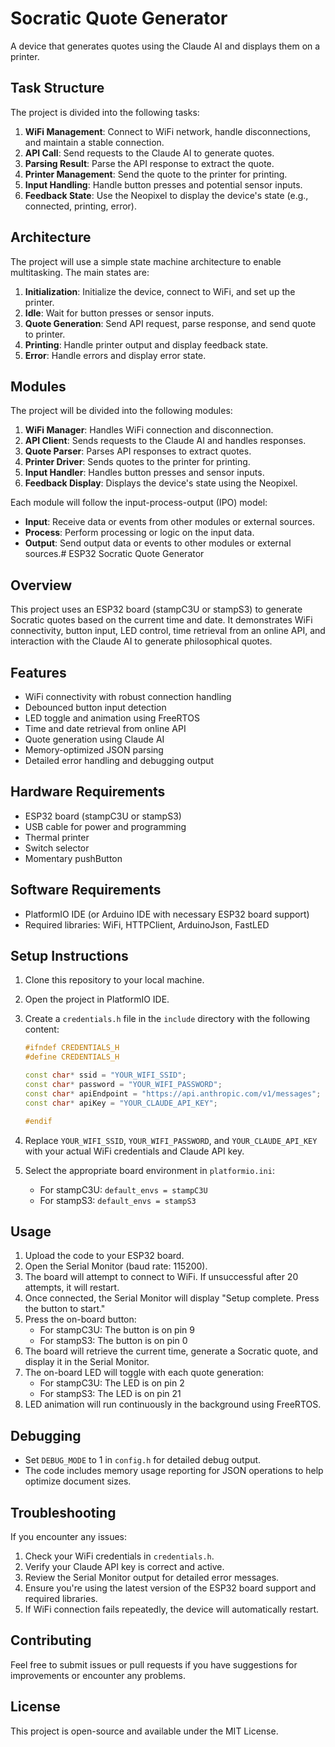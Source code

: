 # Socratic Quote Generator

A device that generates quotes using the Claude AI and displays them on a printer.

## Task Structure

The project is divided into the following tasks:

1. **WiFi Management**: Connect to WiFi network, handle disconnections, and maintain a stable connection.
2. **API Call**: Send requests to the Claude AI to generate quotes.
3. **Parsing Result**: Parse the API response to extract the quote.
4. **Printer Management**: Send the quote to the printer for printing.
5. **Input Handling**: Handle button presses and potential sensor inputs.
6. **Feedback State**: Use the Neopixel to display the device's state (e.g., connected, printing, error).

## Architecture

The project will use a simple state machine architecture to enable multitasking. The main states are:

1. **Initialization**: Initialize the device, connect to WiFi, and set up the printer.
2. **Idle**: Wait for button presses or sensor inputs.
3. **Quote Generation**: Send API request, parse response, and send quote to printer.
4. **Printing**: Handle printer output and display feedback state.
5. **Error**: Handle errors and display error state.

## Modules

The project will be divided into the following modules:

1. **WiFi Manager**: Handles WiFi connection and disconnection.
2. **API Client**: Sends requests to the Claude AI and handles responses.
3. **Quote Parser**: Parses API responses to extract quotes.
4. **Printer Driver**: Sends quotes to the printer for printing.
5. **Input Handler**: Handles button presses and sensor inputs.
6. **Feedback Display**: Displays the device's state using the Neopixel.

Each module will follow the input-process-output (IPO) model:

* **Input**: Receive data or events from other modules or external sources.
* **Process**: Perform processing or logic on the input data.
* **Output**: Send output data or events to other modules or external sources.# ESP32 Socratic Quote Generator

## Overview

This project uses an ESP32 board (stampC3U or stampS3) to generate Socratic quotes based on the current time and date. It demonstrates WiFi connectivity, button input, LED control, time retrieval from an online API, and interaction with the Claude AI to generate philosophical quotes.

## Features

- WiFi connectivity with robust connection handling
- Debounced button input detection
- LED toggle and animation using FreeRTOS
- Time and date retrieval from online API
- Quote generation using Claude AI
- Memory-optimized JSON parsing
- Detailed error handling and debugging output

## Hardware Requirements

- ESP32 board (stampC3U or stampS3)
- USB cable for power and programming
- Thermal printer
- Switch selector
- Momentary pushButton

## Software Requirements

- PlatformIO IDE (or Arduino IDE with necessary ESP32 board support)
- Required libraries: WiFi, HTTPClient, ArduinoJson, FastLED

## Setup Instructions

1. Clone this repository to your local machine.
2. Open the project in PlatformIO IDE.
3. Create a `credentials.h` file in the `include` directory with the following content:

   ```cpp
   #ifndef CREDENTIALS_H
   #define CREDENTIALS_H

   const char* ssid = "YOUR_WIFI_SSID";
   const char* password = "YOUR_WIFI_PASSWORD";
   const char* apiEndpoint = "https://api.anthropic.com/v1/messages";
   const char* apiKey = "YOUR_CLAUDE_API_KEY";

   #endif
   ```

4. Replace `YOUR_WIFI_SSID`, `YOUR_WIFI_PASSWORD`, and `YOUR_CLAUDE_API_KEY` with your actual WiFi credentials and Claude API key.
5. Select the appropriate board environment in `platformio.ini`:
   - For stampC3U: `default_envs = stampC3U`
   - For stampS3: `default_envs = stampS3`

## Usage

1. Upload the code to your ESP32 board.
2. Open the Serial Monitor (baud rate: 115200).
3. The board will attempt to connect to WiFi. If unsuccessful after 20 attempts, it will restart.
4. Once connected, the Serial Monitor will display "Setup complete. Press the button to start."
5. Press the on-board button:
   - For stampC3U: The button is on pin 9
   - For stampS3: The button is on pin 0
6. The board will retrieve the current time, generate a Socratic quote, and display it in the Serial Monitor.
7. The on-board LED will toggle with each quote generation:
   - For stampC3U: The LED is on pin 2
   - For stampS3: The LED is on pin 21
8. LED animation will run continuously in the background using FreeRTOS.

## Debugging

- Set `DEBUG_MODE` to 1 in `config.h` for detailed debug output.
- The code includes memory usage reporting for JSON operations to help optimize document sizes.

## Troubleshooting

If you encounter any issues:

1. Check your WiFi credentials in `credentials.h`.
2. Verify your Claude API key is correct and active.
3. Review the Serial Monitor output for detailed error messages.
4. Ensure you're using the latest version of the ESP32 board support and required libraries.
5. If WiFi connection fails repeatedly, the device will automatically restart.

## Contributing

Feel free to submit issues or pull requests if you have suggestions for improvements or encounter any problems.

## License

This project is open-source and available under the MIT License.